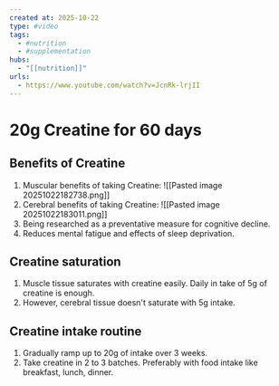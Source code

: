 ```yaml
--- 
created at: 2025-10-22
type: #video
tags:
  - #nutrition
  - #supplementation
hubs:
  - "[[nutrition]]"
urls:
  - https://www.youtube.com/watch?v=JcnRk-lrjII
---
```


# 20g Creatine for 60 days

## Benefits of Creatine

1. Muscular benefits of taking Creatine:
  ![[Pasted image 20251022182738.png]]
2. Cerebral benefits of taking Creatine:
  ![[Pasted image 20251022183011.png]]
3. Being researched as a preventative measure for cognitive decline.
4. Reduces mental fatigue and effects of sleep deprivation.

## Creatine saturation

1. Muscle tissue saturates with creatine easily. Daily in take of 5g of creatine is enough.
2. However, cerebral tissue doesn't saturate with 5g intake.

## Creatine intake routine

1. Gradually ramp up to 20g of intake over 3 weeks.
2. Take creatine in 2 to 3 batches. Preferably with food intake like breakfast, lunch, dinner.
